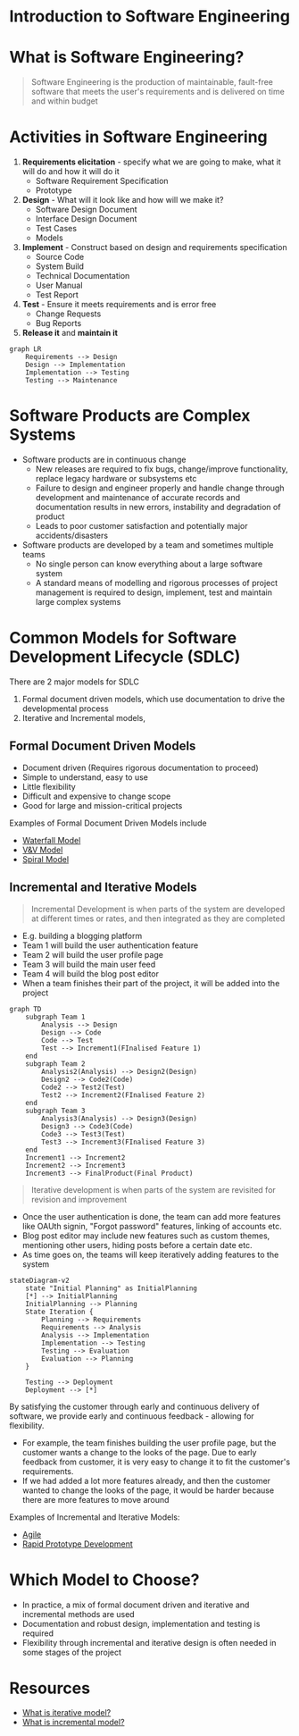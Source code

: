 # Introduction to Software Engineering

# What is Software Engineering?

> Software Engineering is the production of maintainable, fault-free software that meets the user's requirements and is delivered on time and within budget

# Activities in Software Engineering

1. **Requirements elicitation** - specify what we are going to make, what it will do and how it will do it
   - Software Requirement Specification
   - Prototype
2. **Design** - What will it look like and how will we make it?
   - Software Design Document
   - Interface Design Document
   - Test Cases
   - Models
3. **Implement** - Construct based on design and requirements specification
   - Source Code
   - System Build
   - Technical Documentation
   - User Manual
   - Test Report
4. **Test** - Ensure it meets requirements and is error free
   - Change Requests
   - Bug Reports
5. **Release it** and **maintain it**

```mermaid
graph LR
    Requirements --> Design
    Design --> Implementation
    Implementation --> Testing
    Testing --> Maintenance
```

# Software Products are Complex Systems

- Software products are in continuous change
  - New releases are required to fix bugs, change/improve functionality, replace legacy hardware or subsystems etc
  - Failure to design and engineer properly and handle change through development and maintenance of accurate records and documentation results in new errors, instability and degradation of product
  - Leads to poor customer satisfaction and potentially major accidents/disasters
- Software products are developed by a team and sometimes multiple teams
  - No single person can know everything about a large software system
  - A standard means of modelling and rigorous processes of project management is required to design, implement, test and maintain large complex systems

# Common Models for Software Development Lifecycle (SDLC)

There are 2 major models for SDLC

1. Formal document driven models, which use documentation to drive the developmental process
2. Iterative and Incremental models,

## Formal Document Driven Models

- Document driven (Requires rigorous documentation to proceed)
- Simple to understand, easy to use
- Little flexibility
- Difficult and expensive to change scope
- Good for large and mission-critical projects

Examples of Formal Document Driven Models include

- [Waterfall Model](https://www.tutorialspoint.com/sdlc/sdlc_waterfall_model.htm)
- [V&V Model](https://www.tutorialspoint.com/sdlc/sdlc_v_model.htm)
- [Spiral Model](https://www.tutorialspoint.com/sdlc/sdlc_spiral_model.htm)

## Incremental and Iterative Models

> Incremental Development is when parts of the system are developed at different times or rates, and then integrated as they are completed

- E.g. building a blogging platform
- Team 1 will build the user authentication feature
- Team 2 will build the user profile page
- Team 3 will build the main user feed
- Team 4 will build the blog post editor
- When a team finishes their part of the project, it will be added into the project

```mermaid
graph TD
    subgraph Team 1
        Analysis --> Design
        Design --> Code
        Code --> Test
        Test --> Increment1(FInalised Feature 1)
    end
    subgraph Team 2
        Analysis2(Analysis) --> Design2(Design)
        Design2 --> Code2(Code)
        Code2 --> Test2(Test)
        Test2 --> Increment2(FInalised Feature 2)
    end
    subgraph Team 3
        Analysis3(Analysis) --> Design3(Design)
        Design3 --> Code3(Code)
        Code3 --> Test3(Test)
        Test3 --> Increment3(FInalised Feature 3)
    end
    Increment1 --> Increment2
    Increment2 --> Increment3
    Increment3 --> FinalProduct(Final Product)

```

> Iterative development is when parts of the system are revisited for revision and improvement

- Once the user authentication is done, the team can add more features like OAUth signin, "Forgot password" features, linking of accounts etc.
- Blog post editor may include new features such as custom themes, mentioning other users, hiding posts before a certain date etc.
- As time goes on, the teams will keep iteratively adding features to the system

```mermaid
stateDiagram-v2
    state "Initial Planning" as InitialPlanning
    [*] --> InitialPlanning
    InitialPlanning --> Planning
    State Iteration {
        Planning --> Requirements
        Requirements --> Analysis
        Analysis --> Implementation
        Implementation --> Testing
        Testing --> Evaluation
        Evaluation --> Planning
    }

    Testing --> Deployment
    Deployment --> [*]
```

By satisfying the customer through early and continuous delivery of software, we provide early and continuous feedback - allowing for flexibility.

- For example, the team finishes building the user profile page, but the customer wants a change to the looks of the page. Due to early feedback from customer, it is very easy to change it to fit the customer's requirements.
- If we had added a lot more features already, and then the customer wanted to change the looks of the page, it would be harder because there are more features to move around

Examples of Incremental and Iterative Models:

- [Agile](https://www.javatpoint.com/software-engineering-agile-model)
- [Rapid Prototype Development](https://resources.pcb.cadence.com/blog/2019-what-is-the-rapid-prototype-development-process-and-what-are-the-benefits)

# Which Model to Choose?

- In practice, a mix of formal document driven and iterative and incremental methods are used
- Documentation and robust design, implementation and testing is required
- Flexibility through incremental and iterative design is often needed in some stages of the project

# Resources

- [What is iterative model?](https://www.professionalqa.com/iterative-model)
- [What is incremental model?](https://www.guru99.com/what-is-incremental-model-in-sdlc-advantages-disadvantages.html)
